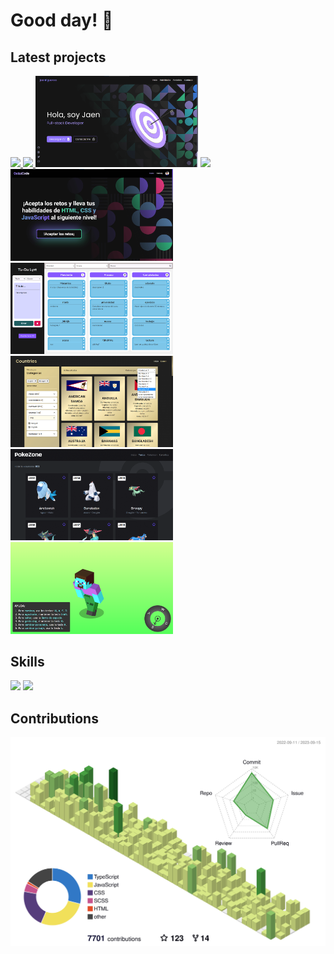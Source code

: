 # Good day! 👋

## Latest projects

<div>
    <a href="https://github.com/jaenfigueroa/Periodic-table-of-HTML-elements-new">
        <img src="https://res.cloudinary.com/djksz5k3c/image/upload/v1686598996/MI-NUBE/PERIODIC%20TABLE/tabla-periodica_ihkvn3.png" width="260px"/>
    </a>
    <a href="https://github.com/jaenfigueroa/modelo-sakura">
        <img src="https://res.cloudinary.com/djksz5k3c/image/upload/v1684180448/MI-NUBE/MODELO-SAKURA/sakura_1_mah6fr.png" width="260px"/>
    </a>
    <a href="https://github.com/jaenfigueroa/new-portfolio-client"><img src="https://github.com/jaenfigueroa/jaenfigueroa/raw/main/assets/portafolio3.png" width="260px"/></a>
    <a href="https://github.com/jaenfigueroa/cifrador-de-textos"><img src="https://raw.githubusercontent.com/jaenfigueroa/text-encriptor/main/assets/enc-desktop.png" width="260px" /></a>
    <a href="https://github.com/jaenfigueroa/Quizz-Code"><img src="./assets/quizz8.png" width="260px" /></a>
    <a href="https://github.com/GaredLyon/Tu-Du-Lyzt"><img src="./assets/tudu1.png" width="260px" /></a>
    <a href="https://github.com/jaenfigueroa/Countries"><img src="https://github.com/jaenfigueroa/Countries/blob/main/assets/paises2.png" width="260px" /></a>
    <a href="https://github.com/jaenfigueroa/PokeZone"><img src="https://github.com/jaenfigueroa/jaenfigueroa/raw/main/assets/poke2.png" width="260px"/></a>
    <a href="https://github.com/jaenfigueroa/JaenCraft"><img src="https://github.com/jaenfigueroa/jaenfigueroa/raw/main/assets/jaencraft.png" width="260px"/></a>
</div>

## Skills

![](https://skillicons.dev/icons?i=react,typescript,javascript,redux,vite,nodejs,express,nextjs,nestjs,graphql,jest)
![](https://skillicons.dev/icons?i=docker,git,mongodb,firebase,supabase,html,css,pug,sass,tailwind,materialui)

## Contributions

![](./profile-3d-contrib/profile-green-animate.svg)

